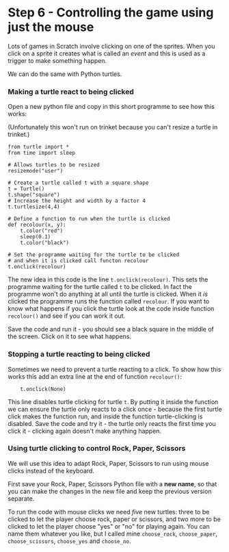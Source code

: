# Step 6 - Controlling the game using just the mouse

Lots of games in Scratch involve clicking on one of the sprites. When you click on a sprite it creates what is called an *event* and this is used as a trigger to make something happen.

We can do the same with Python turtles.

### Making a turtle react to being clicked

Open a new python file and copy in this short programme to see how this works:

(Unfortunately this won't run on trinket because you can't resize a turtle in trinket.)
```
from turtle import *
from time import sleep

# Allows turtles to be resized
resizemode("user")

# Create a turtle called t with a square shape
t = Turtle()
t.shape("square")
# Increase the height and width by a factor 4
t.turtlesize(4,4)

# Define a function to run when the turtle is clicked
def recolour(x, y):
    t.color("red")
    sleep(0.1)
    t.color("black")

# Set the programme waiting for the turtle to be clicked
# and when it is clicked call functon recolour
t.onclick(recolour)
```
The new idea in this code is the line ```t.onclick(recolour)```. This sets the programme waiting for the turtle called ```t``` to be clicked. In fact the programme won't do anything at all until the turtle is clicked. When it *is* clicked the programme runs the function called ```recolour```. If you want to know what happens if you click the turtle look at the code inside function ```recolour()``` and see if you can work it out.

Save the code and run it - you should see a black square in the middle of the screen. Click on it to see what happens.

### Stopping a turtle reacting to being clicked

Sometimes we need to prevent a turtle reacting to a click. To show how this works this add an extra line at the end of function ```recolour()```:
```
    t.onclick(None)
```
This line disables turtle clicking for turtle ```t```. By putting it inside the function we can ensure the turtle only reacts to a click once - because the first turtle click makes the function run, and inside the function turtle-clicking is disabled. Save the code and try it - the turtle only reacts the first time you click it - clicking again doesn't make anything happen.

### Using turtle clicking to control Rock, Paper, Scissors

We will use this idea to adapt Rock, Paper, Scissors to run using mouse clicks instead of the keyboard.

First save your Rock, Paper, Scissors Python file with a **new name**, so that you can make the changes in the new file and keep the previous version separate. 

To run the code with mouse clicks we need *five* new turtles: three to be clicked to let the player choose rock, paper or scissors, and two more to be clicked to let the player choose "yes" or "no" for playing again. You can name them whatever you like, but I called mine ```choose_rock```, ```choose_paper```, ```choose_scissors```, ```choose_yes``` and ```choose_no```.




